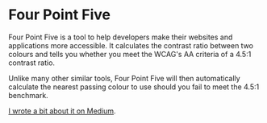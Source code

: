 # Four Point Five
Four Point Five is a tool to help developers make their websites and applications more accessible. It calculates the contrast ratio between two colours and tells you whether you meet the WCAG's AA criteria of a 4.5:1 contrast ratio.

Unlike many other similar tools, Four Point Five will then automatically calculate the nearest passing colour to use should you fail to meet the 4.5:1 benchmark.

[I wrote a bit about it on Medium](https://jonnykates.medium.com/i-built-a-tool-that-will-help-you-find-colours-that-pass-accessibility-contrast-ratios-b22e1a9bedb4).
